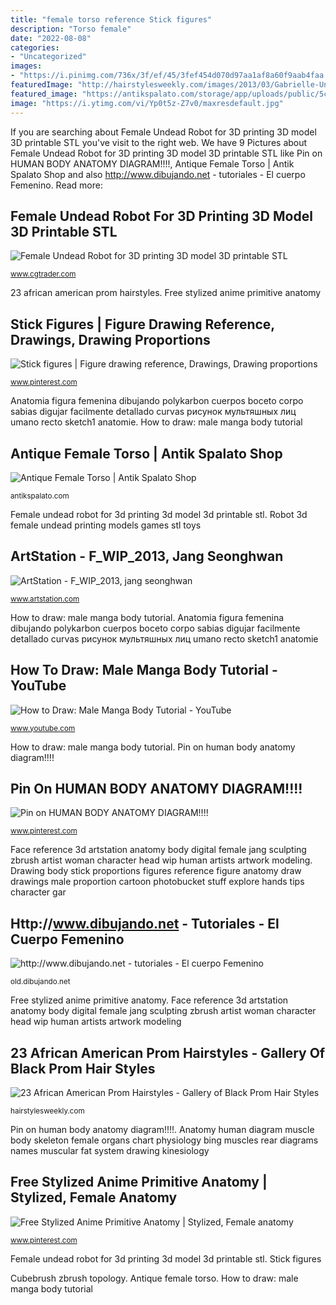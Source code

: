 ```yaml
---
title: "female torso reference Stick figures"
description: "Torso female"
date: "2022-08-08"
categories:
- "Uncategorized"
images:
- "https://i.pinimg.com/736x/3f/ef/45/3fef454d070d97aa1af8a60f9aab4faa.jpg"
featuredImage: "http://hairstylesweekly.com/images/2013/03/Gabrielle-Union-Long-Black-Hairstyle-for-Black-Women.jpg"
featured_image: "https://antikspalato.com/storage/app/uploads/public/5c6/c33/5d6/5c6c335d60888089042566.jpg"
image: "https://i.ytimg.com/vi/Yp0t5z-Z7v0/maxresdefault.jpg"
---
```


If you are searching about Female Undead Robot for 3D printing 3D model 3D printable STL you've visit to the right web. We have 9 Pictures about Female Undead Robot for 3D printing 3D model 3D printable STL like Pin on HUMAN BODY ANATOMY DIAGRAM!!!!, Antique Female Torso | Antik Spalato Shop and also http://www.dibujando.net - tutoriales - El cuerpo Femenino. Read more:

## Female Undead Robot For 3D Printing 3D Model 3D Printable STL

![Female Undead Robot for 3D printing 3D model 3D printable STL](https://img2.cgtrader.com/items/2581833/6149f9f082/female-undead-robot-for-3d-printing-3d-model-stl.jpg "American hairstyles african hair union gabrielle prom actresses hairstyle famous actress haitian filipino actors styles rock blonde finally chris native")

<small>www.cgtrader.com</small>

23 african american prom hairstyles. Free stylized anime primitive anatomy

## Stick Figures | Figure Drawing Reference, Drawings, Drawing Proportions

![Stick figures | Figure drawing reference, Drawings, Drawing proportions](https://i.pinimg.com/736x/22/93/25/229325030b4d0834d90352625ed206f5--body-proportions-drawing-hands.jpg "23 african american prom hairstyles")

<small>www.pinterest.com</small>

Anatomia figura femenina dibujando polykarbon cuerpos boceto corpo sabias digujar facilmente detallado curvas рисунок мультяшных лиц umano recto sketch1 anatomie. How to draw: male manga body tutorial

## Antique Female Torso | Antik Spalato Shop

![Antique Female Torso | Antik Spalato Shop](https://antikspalato.com/storage/app/uploads/public/5c6/c33/5d6/5c6c335d60888089042566.jpg "Stick figures")

<small>antikspalato.com</small>

Female undead robot for 3d printing 3d model 3d printable stl. Robot 3d female undead printing models games stl toys

## ArtStation - F_WIP_2013, Jang Seonghwan

![ArtStation - F_WIP_2013, jang seonghwan](https://cdnb.artstation.com/p/assets/images/images/000/107/035/large/jang-seonghwan-068-2.jpg?1443929879 "Body manga drawing sketch male draw anime tutorial boy bodies man paintingvalley drawings getdrawings")

<small>www.artstation.com</small>

How to draw: male manga body tutorial. Anatomia figura femenina dibujando polykarbon cuerpos boceto corpo sabias digujar facilmente detallado curvas рисунок мультяшных лиц umano recto sketch1 anatomie

## How To Draw: Male Manga Body Tutorial - YouTube

![How to Draw: Male Manga Body Tutorial - YouTube](https://i.ytimg.com/vi/Yp0t5z-Z7v0/maxresdefault.jpg "American hairstyles african hair union gabrielle prom actresses hairstyle famous actress haitian filipino actors styles rock blonde finally chris native")

<small>www.youtube.com</small>

How to draw: male manga body tutorial. Pin on human body anatomy diagram!!!!

## Pin On HUMAN BODY ANATOMY DIAGRAM!!!!

![Pin on HUMAN BODY ANATOMY DIAGRAM!!!!](https://i.pinimg.com/736x/95/c1/ea/95c1ea800c956c29c50d07e05ec86b80--body-anatomy-human-anatomy.jpg "23 african american prom hairstyles")

<small>www.pinterest.com</small>

Face reference 3d artstation anatomy body digital female jang sculpting zbrush artist woman character head wip human artists artwork modeling. Drawing body stick proportions figures reference figure anatomy draw drawings male proportion cartoon photobucket stuff explore hands tips character gar

## Http://www.dibujando.net - Tutoriales - El Cuerpo Femenino

![http://www.dibujando.net - tutoriales - El cuerpo Femenino](http://old.dibujando.net/modules/tutoriales/polykarbon/bodyf/sketch1.gif "23 african american prom hairstyles")

<small>old.dibujando.net</small>

Free stylized anime primitive anatomy. Face reference 3d artstation anatomy body digital female jang sculpting zbrush artist woman character head wip human artists artwork modeling

## 23 African American Prom Hairstyles - Gallery Of Black Prom Hair Styles

![23 African American Prom Hairstyles - Gallery of Black Prom Hair Styles](http://hairstylesweekly.com/images/2013/03/Gabrielle-Union-Long-Black-Hairstyle-for-Black-Women.jpg "Anatomia figura femenina dibujando polykarbon cuerpos boceto corpo sabias digujar facilmente detallado curvas рисунок мультяшных лиц umano recto sketch1 anatomie")

<small>hairstylesweekly.com</small>

Pin on human body anatomy diagram!!!!. Anatomy human diagram muscle body skeleton female organs chart physiology bing muscles rear diagrams names muscular fat system drawing kinesiology

## Free Stylized Anime Primitive Anatomy | Stylized, Female Anatomy

![Free Stylized Anime Primitive Anatomy | Stylized, Female anatomy](https://i.pinimg.com/736x/3f/ef/45/3fef454d070d97aa1af8a60f9aab4faa.jpg "Drawing body stick proportions figures reference figure anatomy draw drawings male proportion cartoon photobucket stuff explore hands tips character gar")

<small>www.pinterest.com</small>

Female undead robot for 3d printing 3d model 3d printable stl. Stick figures

Cubebrush zbrush topology. Antique female torso. How to draw: male manga body tutorial
